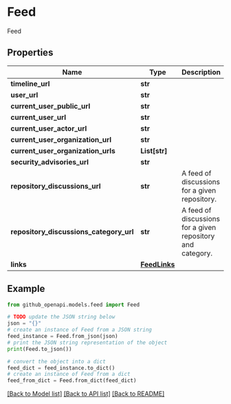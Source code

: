 # Feed

Feed

## Properties

Name | Type | Description | Notes
------------ | ------------- | ------------- | -------------
**timeline_url** | **str** |  | 
**user_url** | **str** |  | 
**current_user_public_url** | **str** |  | [optional] 
**current_user_url** | **str** |  | [optional] 
**current_user_actor_url** | **str** |  | [optional] 
**current_user_organization_url** | **str** |  | [optional] 
**current_user_organization_urls** | **List[str]** |  | [optional] 
**security_advisories_url** | **str** |  | [optional] 
**repository_discussions_url** | **str** | A feed of discussions for a given repository. | [optional] 
**repository_discussions_category_url** | **str** | A feed of discussions for a given repository and category. | [optional] 
**links** | [**FeedLinks**](FeedLinks.md) |  | 

## Example

```python
from github_openapi.models.feed import Feed

# TODO update the JSON string below
json = "{}"
# create an instance of Feed from a JSON string
feed_instance = Feed.from_json(json)
# print the JSON string representation of the object
print(Feed.to_json())

# convert the object into a dict
feed_dict = feed_instance.to_dict()
# create an instance of Feed from a dict
feed_from_dict = Feed.from_dict(feed_dict)
```
[[Back to Model list]](../README.md#documentation-for-models) [[Back to API list]](../README.md#documentation-for-api-endpoints) [[Back to README]](../README.md)


